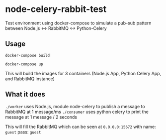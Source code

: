 # node-celery-rabbit-test
Test environment using docker-compose to simulate a pub-sub pattern between Node.js &lt;-> RabbitMQ &lt;-> Python-Celery

## Usage

`docker-compose build`

`docker-compose up`

This will build the images for 3 containers (Node.js App, Python Celery App, and RabbitMQ instance)

## What it does

`./worker` uses Node.js, module node-celery to publish a message to RabbitMQ at 1 message/ms
`./consumer` uses python celery to print the message at 1 message / 2 seconds

This will fill the RabbitMQ which can be seen at `0.0.0.0:15672` with name: `guest` pass: `guest`

